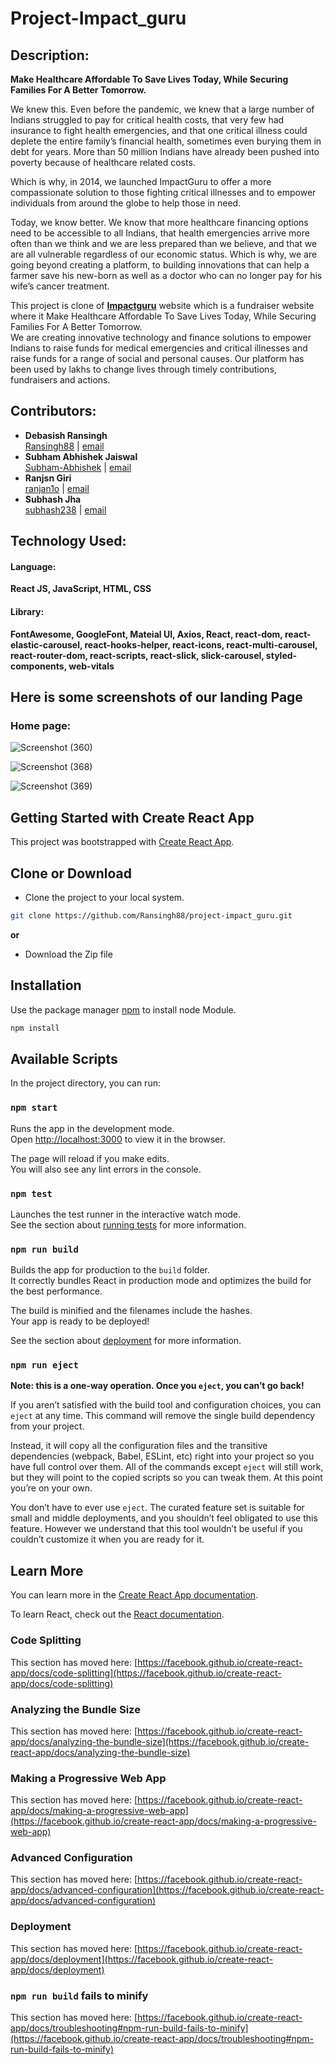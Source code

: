 # Project-Impact_guru

## Description:
**Make Healthcare Affordable To Save Lives Today, While Securing Families For A Better Tomorrow.** <br/>

We knew this. Even before the pandemic, we knew that a large number of Indians struggled to pay for critical health costs, that very few had insurance to fight health emergencies, and that one critical illness could deplete the entire family’s financial health, sometimes even burying them in debt for years. More than 50 million Indians have already been pushed into poverty because of healthcare related costs.<br/>

Which is why, in 2014, we launched ImpactGuru to offer a more compassionate solution to those fighting critical illnesses and to empower individuals from around the globe to help those in need.<br/>

Today, we know better. We know that more healthcare financing options need to be accessible to all Indians, that health emergencies arrive more often than we think and we are less prepared than we believe, and that we are all vulnerable regardless of our economic status. Which is why, we are going beyond creating a platform, to building innovations that can help a farmer save his new-born as well as a doctor who can no longer pay for his wife’s cancer treatment.<br/>

This project is clone of **[Impactguru](https://www.impactguru.com/)** website which is a fundraiser website where it Make Healthcare Affordable To Save Lives Today, While Securing Families For A Better Tomorrow.<br/>
We are creating innovative technology and finance solutions to empower Indians to raise funds for medical emergencies and critical illnesses and raise funds for a range of social and personal causes. Our platform has been used by lakhs to change lives through timely contributions, fundraisers and actions.

## Contributors:
* **Debasish Ransingh** <br/> 
 [Ransingh88](https://github.com/Ransingh88) | [email](debasish_nj2_082@masai.school)
* **Subham Abhishek Jaiswal** <br/>
 [Subham-Abhishek](https://github.com/Subham-Abhishek) | [email]()
 * **Ranjsn Giri** <br/>
 [ranjan1o](https://github.com/ranjan1o) | [email]()
 * **Subhash Jha** <br/>
 [subhash238](https://github.com/subhash238) | [email]()
 
 
 
## Technology Used:

#### Language:
**React JS, JavaScript, HTML, CSS**

#### Library:
**FontAwesome, GoogleFont, Mateial UI, Axios, React, react-dom, react-elastic-carousel, react-hooks-helper, react-icons, react-multi-carousel, react-router-dom, react-scripts, react-slick, slick-carousel, styled-components, web-vitals**


## Here is some screenshots  of our landing Page
### Home page:
![Screenshot (360)](https://user-images.githubusercontent.com/84707304/127096547-19ff9a97-f062-455a-996e-4a6d01eea6c8.png)

![Screenshot (368)](https://user-images.githubusercontent.com/84707304/127097031-96a419ba-33db-434a-8019-e40025cd1f9f.png)

![Screenshot (369)](https://user-images.githubusercontent.com/84707304/127096978-b23cd972-9edb-43d6-a889-ae4a1feb8c78.png)






## Getting Started with Create React App

This project was bootstrapped with [Create React App](https://github.com/facebook/create-react-app).

## Clone or Download

* Clone the project to your local system.

```bash
git clone https://github.com/Ransingh88/project-impact_guru.git
```
**or**
* Download the Zip file

## Installation

Use the package manager [npm](https://www.npmjs.com/) to install node Module.

```bash
npm install
```

## Available Scripts

In the project directory, you can run:

### `npm start`

Runs the app in the development mode.\
Open [http://localhost:3000](http://localhost:3000) to view it in the browser.

The page will reload if you make edits.\
You will also see any lint errors in the console.

### `npm test`

Launches the test runner in the interactive watch mode.\
See the section about [running tests](https://facebook.github.io/create-react-app/docs/running-tests) for more information.

### `npm run build`

Builds the app for production to the `build` folder.\
It correctly bundles React in production mode and optimizes the build for the best performance.

The build is minified and the filenames include the hashes.\
Your app is ready to be deployed!

See the section about [deployment](https://facebook.github.io/create-react-app/docs/deployment) for more information.

### `npm run eject`

**Note: this is a one-way operation. Once you `eject`, you can’t go back!**

If you aren’t satisfied with the build tool and configuration choices, you can `eject` at any time. This command will remove the single build dependency from your project.

Instead, it will copy all the configuration files and the transitive dependencies (webpack, Babel, ESLint, etc) right into your project so you have full control over them. All of the commands except `eject` will still work, but they will point to the copied scripts so you can tweak them. At this point you’re on your own.

You don’t have to ever use `eject`. The curated feature set is suitable for small and middle deployments, and you shouldn’t feel obligated to use this feature. However we understand that this tool wouldn’t be useful if you couldn’t customize it when you are ready for it.

## Learn More

You can learn more in the [Create React App documentation](https://facebook.github.io/create-react-app/docs/getting-started).

To learn React, check out the [React documentation](https://reactjs.org/).

### Code Splitting

This section has moved here: [https://facebook.github.io/create-react-app/docs/code-splitting](https://facebook.github.io/create-react-app/docs/code-splitting)

### Analyzing the Bundle Size

This section has moved here: [https://facebook.github.io/create-react-app/docs/analyzing-the-bundle-size](https://facebook.github.io/create-react-app/docs/analyzing-the-bundle-size)

### Making a Progressive Web App

This section has moved here: [https://facebook.github.io/create-react-app/docs/making-a-progressive-web-app](https://facebook.github.io/create-react-app/docs/making-a-progressive-web-app)

### Advanced Configuration

This section has moved here: [https://facebook.github.io/create-react-app/docs/advanced-configuration](https://facebook.github.io/create-react-app/docs/advanced-configuration)

### Deployment

This section has moved here: [https://facebook.github.io/create-react-app/docs/deployment](https://facebook.github.io/create-react-app/docs/deployment)

### `npm run build` fails to minify

This section has moved here: [https://facebook.github.io/create-react-app/docs/troubleshooting#npm-run-build-fails-to-minify](https://facebook.github.io/create-react-app/docs/troubleshooting#npm-run-build-fails-to-minify)

